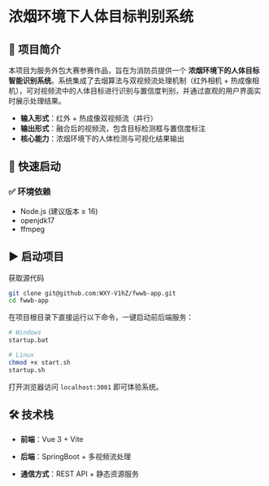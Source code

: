 # 浓烟环境下人体目标判别系统

## 📌 项目简介

本项目为服务外包大赛参赛作品，旨在为消防员提供一个 **浓烟环境下的人体目标智能识别系统**。系统集成了去烟算法与双视频流处理机制（红外相机 + 热成像相机），可对视频流中的人体目标进行识别与置信度判别，并通过直观的用户界面实时展示处理结果。

- **输入形式**：红外 + 热成像双视频流（并行）
- **输出形式**：融合后的视频流，包含目标检测框与置信度标注
- **核心能力**：浓烟环境下的人体检测与可视化结果输出

## 🚀 快速启动

### ✅ 环境依赖

- Node.js (建议版本 ≥ 16)
- openjdk17
- ffmpeg

## ▶️ 启动项目

获取源代码

```bash
git clone git@github.com:WXY-V1hZ/fwwb-app.git
cd fwwb-app
```

在项目根目录下直接运行以下命令，一键启动前后端服务：

```bash
# Windows
startup.bat

# Linux
chmod +x start.sh
startup.sh
```

打开浏览器访问 `localhost:3001` 即可体验系统。

## 🛠️ 技术栈

- **前端**：Vue 3 + Vite
    
- **后端**：SpringBoot + 多视频流处理
    
- **通信方式**：REST API + 静态资源服务
    
